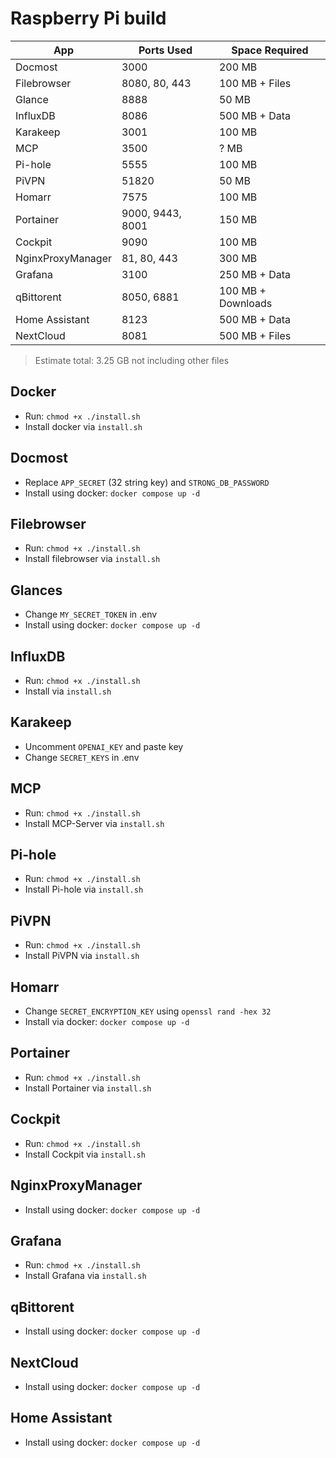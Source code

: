 # Raspberry Pi build

| App               | Ports Used       | Space Required     |
| ----------------- | ---------------- | ------------------ |
| Docmost           | 3000             | 200 MB             |
| Filebrowser       | 8080, 80, 443    | 100 MB + Files     |
| Glance            | 8888             | 50 MB              |
| InfluxDB          | 8086             | 500 MB + Data      |
| Karakeep          | 3001             | 100 MB             |
| MCP               | 3500             | ? MB               |
| Pi-hole           | 5555             | 100 MB             |
| PiVPN             | 51820            | 50 MB              |
| Homarr            | 7575             | 100 MB             |
| Portainer         | 9000, 9443, 8001 | 150 MB             |
| Cockpit           | 9090             | 100 MB             |
| NginxProxyManager | 81, 80, 443      | 300 MB             |
| Grafana           | 3100             | 250 MB + Data      |
| qBittorent        | 8050, 6881       | 100 MB + Downloads |
| Home Assistant    | 8123             | 500 MB + Data      |
| NextCloud         | 8081             | 500 MB + Files     |

> Estimate total: 3.25 GB not including other files

## Docker
- Run: `chmod +x ./install.sh`
- Install docker via `install.sh`

## Docmost
- Replace `APP_SECRET` (32 string key) and `STRONG_DB_PASSWORD` 
- Install using docker: `docker compose up -d`

## Filebrowser
- Run: `chmod +x ./install.sh`
- Install filebrowser via `install.sh`

## Glances
- Change `MY_SECRET_TOKEN` in .env
- Install using docker: `docker compose up -d`

## InfluxDB
- Run: `chmod +x ./install.sh`
- Install via `install.sh`

## Karakeep
- Uncomment `OPENAI_KEY` and paste key
- Change `SECRET_KEYS` in .env

## MCP
- Run: `chmod +x ./install.sh`
- Install MCP-Server via `install.sh`

## Pi-hole
- Run: `chmod +x ./install.sh`
- Install Pi-hole via `install.sh`

## PiVPN
- Run: `chmod +x ./install.sh`
- Install PiVPN via `install.sh`

## Homarr
- Change `SECRET_ENCRYPTION_KEY` using `openssl rand -hex 32`
- Install via docker: `docker compose up -d`

## Portainer
- Run: `chmod +x ./install.sh`
- Install Portainer via `install.sh`

## Cockpit
- Run: `chmod +x ./install.sh`
- Install Cockpit via `install.sh`

## NginxProxyManager
- Install using docker: `docker compose up -d`

## Grafana
- Run: `chmod +x ./install.sh`
- Install Grafana via `install.sh`

## qBittorent 
- Install using docker: `docker compose up -d`

## NextCloud
- Install using docker: `docker compose up -d`

## Home Assistant
- Install using docker: `docker compose up -d`
